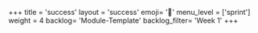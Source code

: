 +++
title = 'success'
layout = 'success'
emoji= '📝'
menu_level = ['sprint']
weight = 4
backlog= 'Module-Template'
backlog_filter= 'Week 1'
+++


